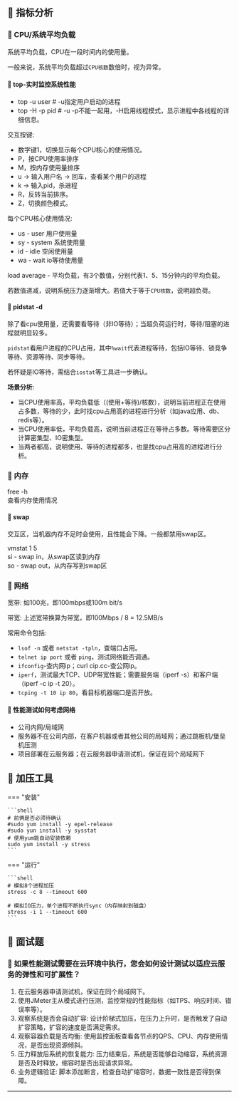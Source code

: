 ## 📌 指标分析

### 🚁 CPU/系统平均负载

系统平均负载，CPU在一段时间内的使用量。

一般来说，系统平均负载超过`CPU核数`数倍时，视为异常。

#### 🔧 top-实时监控系统性能
 
* top -u user  # -u指定用户启动的进程
* top -H -p pid  # -u -p不能一起用，-H启用线程模式，显示进程中各线程的详细信息。

交互按键: 

* 数字键1，切换显示每个CPU核心的使用情况。
* P，按CPU使用率排序
* M，按内存使用量排序
* u -> 输入用户名 -> 回车，查看某个用户的进程
* k -> 输入pid，杀进程
* R，反转当前排序。
* Z，切换颜色模式。

每个CPU核心使用情况: 

* us - user 用户使用量
* sy - system 系统使用量
* id - idle 空闲使用量
* wa - wait io等待使用量

load average - 平均负载，有3个数值，分别代表1、5、15分钟内的平均负载。

若数值递减，说明系统压力逐渐增大。若值大于等于`CPU核数`，说明超负荷。

#### 🔧 pidstat -d

除了看cpu使用量，还需要看等待（非IO等待）；当超负荷运行时，等待/阻塞的进程就明显较多。

`pidstat`看用户进程的CPU占用，其中`%wait`代表进程等待，包括IO等待、锁竞争等待、资源等待、同步等待。

若怀疑是IO等待，需结合`iostat`等工具进一步确认。

**场景分析**: 

* 当CPU使用率高，平均负载低（(使用+等待)/核数），说明当前进程正在使用占多数，等待的少，此时找cpu占用高的进程进行分析（如java应用、db、redis等）。
* 当CPU使用率低，平均负载高，说明当前进程正在等待占多数。等待需要区分计算密集型、IO密集型。
* 当两者都高，说明使用、等待的进程都多，也是找cpu占用高的进程进行分析。

### 🚁 内存

free -h  
查看内存使用情况

#### 🔧 swap

交互区，当机器内存不足时会使用，且性能会下降。一般都禁用swap区。

vmstat 1 5  
si - swap in，从swap区读到内存  
so - swap out，从内存写到swap区

### 🚁 网络

宽带: 如100兆，即100mbps或100m bit/s

带宽: 上述宽带换算为带宽，即100Mbps / 8 = 12.5MB/s

常用命令包括: 

* `lsof -n` 或者 `netstat -tpln`，查端口占用。
* `telnet ip port` 或者 `ping`，测试网络能否调通。
* `ifconfig`-查内网ip；curl cip.cc-查公网ip。
* `iperf`，测试最大TCP、UDP带宽性能；需要服务端（iperf -s）和客户端（iperf -c ip -t 20）。
* `tcping -t 10 ip 80`，看目标机器端口是否开放。

#### 🔧 性能测试如何考虑网络

* 公司内网/局域网
* 服务器不在公司内部，在客户机器或者其他公司的局域网；通过跳板机/堡垒机压测
* 项目部署在云服务器；在云服务器申请测试机，保证在同个局域网下

## 📌 加压工具

=== "安装"

    ```shell
    # 前俩是否必须待确认
    #sudo yum install -y epel-release
    #sudo yun install -y sysstat
    # 使用yum能自动安装依赖
    sudo yum install -y stress
    ```

=== "运行"

    ```shell
    # 模拟8个进程加压
    stress -c 8 --timeout 600
    
    # 模拟IO压力，单个进程不断执行sync（内存映射到磁盘）
    stress -i 1 --timeout 600
    ```

## 📌 面试题

### 🚁 如果性能测试需要在云环境中执行，您会如何设计测试以适应云服务的弹性和可扩展性？

1. 在云服务器申请测试机，保证在同个局域网下。
2. 使用JMeter主从模式进行压测，监控常规的性能指标（如TPS、响应时间、错误率等）。
3. 观察系统是否会自动扩容: 设计阶梯式加压，在压力上升时，是否触发了自动扩容策略，扩容的速度是否满足需求。
4. 观察容器负载是否均衡: 使用监控面板查看各节点的QPS、CPU、内存使用情况，是否出现资源倾斜。
5. 压力释放后系统的恢复能力: 压力结束后，系统是否能够自动缩容，系统资源是否及时释放，缩容时是否出现请求异常。
6. 业务逻辑验证: 脚本添加断言，检查自动扩缩容时，数据一致性是否得到保障。

---